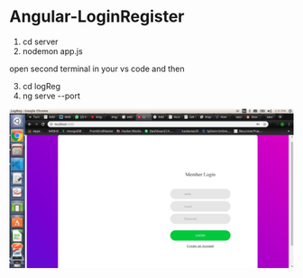 # Angular-LoginRegister

1. cd server
2. nodemon app.js

open second terminal in your vs code and then 

3. cd logReg
4. ng serve --port

![ScreenShot](images/loginss.png)
